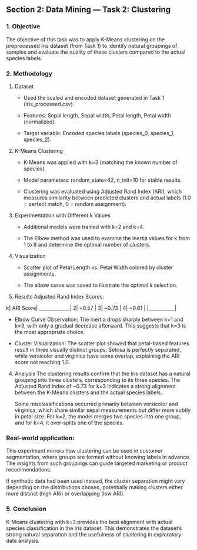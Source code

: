 ## Section 2: Data Mining — Task 2: Clustering

### 1. Objective

The objective of this task was to apply K-Means clustering on the preprocessed Iris dataset (from Task 1) to identify natural groupings of samples and evaluate the quality of these clusters compared to the actual species labels.

### 2. Methodology

1. Dataset

    - Used the scaled and encoded dataset generated in Task 1 (iris_processed.csv).

    - Features: Sepal length, Sepal width, Petal length, Petal width (normalized).

    - Target variable: Encoded species labels (species_0, species_1, species_2).

2. K-Means Clustering

    - K-Means was applied with k=3 (matching the known number of species).

    - Model parameters: random_state=42, n_init=10 for stable results.

    - Clustering was evaluated using Adjusted Rand Index (ARI), which measures similarity between predicted clusters and actual labels (1.0 = perfect match, 0 = random assignment).

3. Experimentation with Different k Values

    - Additional models were trained with k=2 and k=4.

    - The Elbow method was used to examine the inertia values for k from 1 to 9 and determine the optimal number of clusters.

4. Visualization

    - Scatter plot of Petal Length vs. Petal Width colored by cluster assignments.

    - The elbow curve was saved to illustrate the optimal k selection.

3. Results
Adjusted Rand Index Scores:

k|	ARI Score|
_____________|
2|	~0.57    |
3|	~0.73    |
4|	~0.61    |
 |___________|


- Elbow Curve Observation:
    The inertia drops sharply between k=1 and k=3, with only a gradual decrease afterward. This suggests that k=3 is the most appropriate choice.

- Cluster Visualization:
The scatter plot showed that petal-based features result in three visually distinct groups. Setosa is perfectly separated, while versicolor and virginica have some overlap, explaining the ARI score not reaching 1.0.

4. Analysis
    The clustering results confirm that the Iris dataset has a natural grouping into three clusters, corresponding to its three species. The Adjusted Rand Index of ~0.73 for k=3 indicates a strong alignment between the K-Means clusters and the actual species labels.

    Some misclassifications occurred primarily between versicolor and virginica, which share similar sepal measurements but differ more subtly in petal size.
    For k=2, the model merges two species into one group, and for k=4, it over-splits one of the species.

### Real-world application:
This experiment mirrors how clustering can be used in customer segmentation, where groups are formed without knowing labels in advance. The insights from such groupings can guide targeted marketing or product recommendations.

If synthetic data had been used instead, the cluster separation might vary depending on the distributions chosen, potentially making clusters either more distinct (high ARI) or overlapping (low ARI).

### 5. Conclusion
K-Means clustering with k=3 provides the best alignment with actual species classification in the Iris dataset. This demonstrates the dataset’s strong natural separation and the usefulness of clustering in exploratory data analysis.